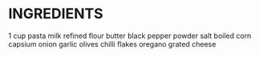 # INGREDIENTS #
1 cup pasta
milk
refined flour
butter
black pepper powder
salt
boiled corn
capsium
onion
garlic
olives
chilli flakes 
oregano
grated cheese